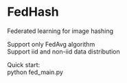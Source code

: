 # FedHash
Federated learning for image hashing

Support only FedAvg algorithm<br>
Support iid and non-iid data distribution

Quick start:<br>
python fed_main.py
